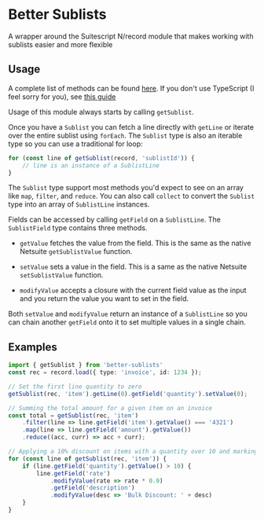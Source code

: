 # Better Sublists

A wrapper around the Suitescript N/record module that makes working with sublists easier and more flexible

## Usage

A complete list of methods can be found [here](dist/index.d.ts). If you don't use TypeScript (I feel sorry for you), see [this guide](https://www.typescriptlang.org/docs/handbook/declaration-files/by-example.html)

Usage of this module always starts by calling `getSublist`.

Once you have a `Sublist` you can fetch a line directly with `getLine` or iterate over the entire sublist using `forEach`. The `Sublist` type is also an iterable type so you can use a traditional for loop:

```ts
for (const line of getSublist(record, 'sublistId')) {
    // line is an instance of a SublistLine
}
```

The `Sublist` type support most methods you'd expect to see on an array like `map`, `filter`, and `reduce`. You can also call `collect` to convert the `Sublist` type into an array of `SublistLine` instances.

Fields can be accessed by calling `getField` on a `SublistLine`. The `SublistField` type contains three methods.

- `getValue` fetches the value from the field. This is the same as the native Netsuite `getSublistValue` function.

- `setValue` sets a value in the field. This is a same as the native Netsuite `setSublistValue` function.

- `modifyValue` accepts a closure with the current field value as the input and you return the value you want to set in the field.

Both `setValue` and `modifyValue` return an instance of a `SublistLine` so you can chain another `getField` onto it to set multiple values in a single chain.

## Examples

```ts
import { getSublist } from 'better-sublists'
const rec = record.load({ type: 'invoice', id: 1234 });

// Set the first line quantity to zero
getSublist(rec, 'item').getLine(0).getField('quantity').setValue(0);

// Summing the total amount for a given item on an invoice
const total = getSublist(rec, 'item')
    .filter(line => line.getField('item').getValue() === '4321')
    .map(line => line.getField('amount').getValue())
    .reduce((acc, curr) => acc + curr);

// Applying a 10% discount on items with a quantity over 10 and marking the item as discounted
for (const line of getSublist(rec, 'item')) {
    if (line.getField('quantity').getValue() > 10) {
        line.getField('rate')
            .modifyValue(rate => rate * 0.9)
            .getField('description')
            .modifyValue(desc => 'Bulk Discount: ' + desc)
    }
}
```

